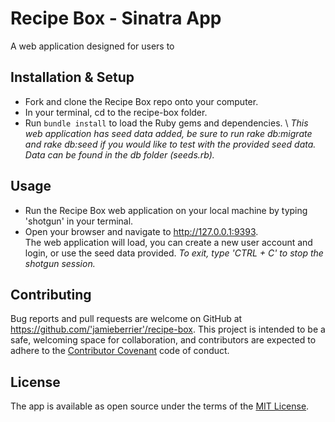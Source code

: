 # Recipe Box - Sinatra App

A web application designed for users to


## Installation & Setup

* Fork and clone the Recipe Box repo onto your computer.
* In your terminal, cd to the recipe-box folder.
* Run `bundle install` to load the Ruby gems and dependencies. \ _This web application has seed data added, be sure to run rake db:migrate and rake db:seed if you would like to test with the provided seed data. Data can be found in the db folder (seeds.rb)._

## Usage

* Run the Recipe Box web application on your local machine by typing 'shotgun' in your terminal.
* Open your browser and navigate to http://127.0.0.1:9393.  \
The web application will load, you can create a new user account and login, or use the seed data provided.
_To exit, type 'CTRL + C' to stop the shotgun session._

## Contributing

Bug reports and pull requests are welcome on GitHub at https://github.com/'jamieberrier'/recipe-box. This project is intended to be a safe, welcoming space for collaboration, and contributors are expected to adhere to the [Contributor Covenant](http://contributor-covenant.org) code of conduct.

## License

The app is available as open source under the terms of the [MIT License](https://opensource.org/licenses/MIT).
